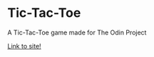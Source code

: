# Tic-Tac-Toe

A Tic-Tac-Toe game made for The Odin Project

[Link to site!](https://clikuki.github.io/tic-tac-toe/)
